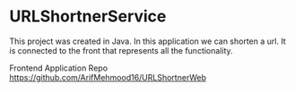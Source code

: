 # URLShortnerService

This project was created in Java. In this application we can shorten a url. It is connected to the front that represents all the functionality.

Frontend Application Repo https://github.com/ArifMehmood16/URLShortnerWeb
